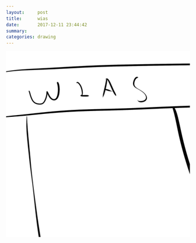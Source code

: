 ```yaml
---
layout:     post
title:      wias
date:       2017-12-11 23:44:42
summary:    
categories: drawing
---
```

![wias](/images/diary/wias.png "Hello WIAS.")
